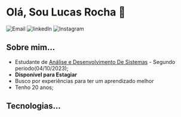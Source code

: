 # Olá, Sou Lucas Rocha 🫡

![Email](https://img.shields.io/badge/Gmail-D14836?style=for-the-badge&logo=gmail&logoColor=white)
![linkedln](https://img.shields.io/badge/LinkedIn-0077B5?style=for-the-badge&logo=linkedin&logoColor=white)
![Instagram](https://img.shields.io/badge/Instagram-E4405F?style=for-the-badge&logo=instagram&logoColor=white)


## Sobre mim...
<ul>
  <li>Estudante de <ins>Análise e Desenvolvimento De Sistemas</ins> - Segundo periodo(04/10/2023);</li>
  <li><strong>Disponível para Estagiar</strong></li>
  <li>Busco por experiências para ter um aprendizado melhor</li>
  <li>Tenho 20 anos;</li>
</ul>

## Tecnologias... 







